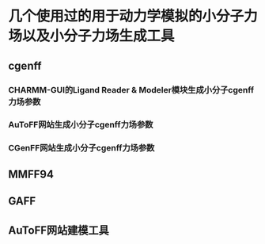 # 几个使用过的用于动力学模拟的小分子力场以及小分子力场生成工具
## cgenff
### CHARMM-GUI的Ligand Reader & Modeler模块生成小分子cgenff力场参数
### AuToFF网站生成小分子cgenff力场参数
### CGenFF网站生成小分子cgenff力场参数
## MMFF94
## GAFF
## AuToFF网站建模工具